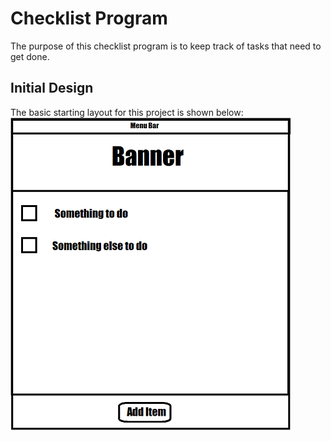 # Checklist Program
The purpose of this checklist program is to keep track of tasks that need to get done.

## Initial Design
The basic starting layout for this project is shown below:  
![](images/initial_design_resize.png)